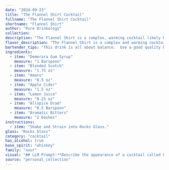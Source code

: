 ```yaml
---
date: "2024-09-23"
title: "The Flannel Shirt Cocktail"
fullname: "The Flannel Shirt Cocktail"
shortname: "Flannel Shirt"
author: "Pure Drinkology"
collection:
description: "The Flannel Shirt is a complex, warming cocktail likely born from the Old Fashioned family. Its base of blended Scotch and Demerara syrup nods to classic whisky cocktails, while the addition of apple cider, Amaro, and spice notes creates a modern twist, perfect for fall. "
flavor_description: "The Flannel Shirt is a complex and warming cocktail. The Demerara gum syrup adds a touch of sweetness and caramel, while the blended Scotch contributes smoky and peaty notes. The Amaro provides a bitter herbal backbone, balanced by the tartness of the apple cider and lemon juice. Allspice dram and aromatic bitters round out the flavor profile with warming spices and a hint of citrus.  This cocktail is rich, comforting, and perfect for a chilly evening. "
bartender_tips: "This drink is all about balance.  Use a good quality blended scotch, and don't be afraid to let the Amaro shine through.  A touch of Demerara gum syrup sweetens it up nicely, but don't go overboard.  The apple cider adds a welcome complexity, so use a good quality one.  Shake hard with ice to chill it down and get the flavors melding.  Garnish with an apple slice or cinnamon stick for a final touch. "
ingredients:
  - item: "Demerara Gum Syrup"
    measure: "1 Barspoon"
  - item: "Blended Scotch"
    measure: "1.75 oz"
  - item: "Amaro"
    measure: "0.5 oz"
  - item: "Apple Cider"
    measure: "1.5 oz"
  - item: "Lemon Juice"
    measure: "0.25 oz"
  - item: "Allspice Dram"
    measure: "0.5 Barspoon"
  - item: "Aromatic Bitters"
    measure: "2 Dashes"
instructions:
  - item: "Shake and Strain into Rocks Glass."
glass: "Rocks Glass"
category: "cocktail"
has_alcohol: true
base_spirit: "whiskey"
family: "sour"
visual: "## LLM Prompt:**Describe the appearance of a cocktail called Flannel Shirt with the following ingredients: Demerara Gum Syrup, Blended Scotch, Amaro, Apple Cider, Lemon Juice, Allspice Dram, Aromatic Bitters.****Focus on the following aspects:*** **Color:** Is it clear, cloudy, amber, reddish, brown? Does it have any noticeable layers?* **Texture:** Is it smooth, oily, frothy, bubbly? * **Garnish:**  What garnish could be used to complement the flavors and enhance the visual appeal?**Please describe the cocktail in a way that evokes a sense of warmth, comfort, and the rustic charm of a flannel shirt.** "
source: "personal_collection"
---
```


